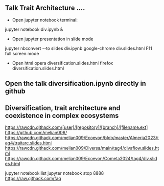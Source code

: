 ## Talk Trait Architecture ....

* Open jupyter notebook terminal: 

jupyter notebook div.ipynb &

* Open jupyter presentation in slide mode

jupyter nbconvert --to slides div.ipynb
google-chrome div.slides.html
F11 full screen mode

* Open html 
opera diversification.slides.html
firefox diversification.slides.html

## Open the talk diversification.ipynb directly in github


## Diversification, trait architecture and coexistence in complex ecosystems



https://rawcdn.githack.com/[user]/[repository]/[branch]/[filename.ext]
https://github.com/melian009/
https://rawcdn.githack.com/melian009/Ecoevon/blob/master/Almeria2023/tag4/traitarc.slides.html
https://rawcdn.githack.com/melian009/Diversa/main/tag4/divaflow.slides.html
https://rawcdn.githack.com/melian009/Ecoevon/Cometa2024/tag4/div.slides.html



jupyter notebook list
jupyter notebook stop 8888
https://raw.githack.com/faq
